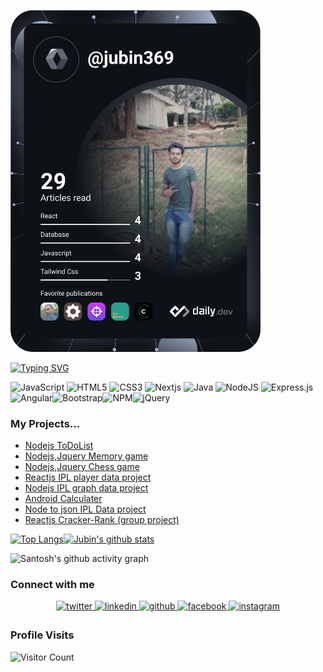 <!-- 
### Hi there, I'm Jubin 👋
 -->
 <a href="https://app.daily.dev/jubin369"><img src="https://github.com/jubin369/jubin369/blob/master/devcard.svg" width="400" alt="JuBin Ayoob's Dev Card"/></a>

 
[![Typing SVG](https://readme-typing-svg.herokuapp.com/?lines=Hi+there,+I'm+Jubin+👋;Find+about+my+works+here...&color=8EB6E1&multiline=true&height=70)](https://git.io/typing-svg)

![JavaScript](https://img.shields.io/badge/javascript-%23323330.svg?style=for-the-badge&logo=javascript&logoColor=%23F7DF1E) ![HTML5](https://img.shields.io/badge/html5-%23E34F26.svg?style=for-the-badge&logo=html5&logoColor=white) ![CSS3](https://img.shields.io/badge/css3-%231572B6.svg?style=for-the-badge&logo=css3&logoColor=white) ![Nextjs](https://img.shields.io/badge/nextjs-%23323330.svg?style=for-the-badge&logo=nextjs&logoColor=%23F7DF1E) ![Java](https://img.shields.io/badge/java-%23ED8B00.svg?style=for-the-badge&logo=java&logoColor=white) ![NodeJS](https://img.shields.io/badge/node.js-%2343853D.svg?style=for-the-badge&logo=node.js&logoColor=white)
 ![Express.js](https://img.shields.io/badge/express.js-%23404d59.svg?style=for-the-badge&logo=express&logoColor=%2361DAFB)![Angular](https://img.shields.io/badge/angular-%23DD0031.svg?style=for-the-badge&logo=angular&logoColor=white)![Bootstrap](https://img.shields.io/badge/bootstrap-%23563D7C.svg?style=for-the-badge&logo=bootstrap&logoColor=white)![NPM](https://img.shields.io/badge/NPM-%23000000.svg?style=for-the-badge&logo=npm&logoColor=white)![jQuery](https://img.shields.io/badge/jquery-%230769AD.svg?style=for-the-badge&logo=jquery&logoColor=white)

### My Projects...

  * <a href="https://github.com/Jubin369/NodeJs-To-do-list" target="_blank"> Nodejs ToDoList</a>
  * <a href="https://github.com/Jubin369/Memory-Game" target="_blank"> Nodejs,Jquery Memory game</a>
  * <a href="https://github.com/Jubin369/Chess-Game" target="_blank"> Nodejs,Jquery Chess game</a>
  * <a href="https://github.com/Jubin369/React-IPL-Player-Detail" target="_blank"> Reactjs IPL player data project</a>
  * <a href="https://github.com/Jubin369/NodeJs-IPL-graph-data-project" target="_blank"> Nodejs IPL graph data project</a>
  * <a href="https://github.com/Jubin369/SimpleCalculatorAndroid" target="_blank"> Android Calculater</a>
  * <a href="https://github.com/Jubin369/Jubin_IPL_Project" target="_blank"> Node to json IPL Data project </a>
  * <a href="https://github.com/Jubin369/Cracker-Rank" target="_blank"> Reactjs Cracker-Rank (group project) </a>

<!-- **Jubin369/Jubin369** is a ✨ _special_ ✨ repository because its `README.md` (this file) appears on your GitHub profile.

Here are some ideas to get you started:

- 🔭 I’m currently working on ...
- 🌱 I’m currently learning ...
- 👯 I’m looking to collaborate on ...
- 🤔 I’m looking for help with ...
- 💬 Ask me about ...
- 📫 How to reach me: ...
- 😄 Pronouns: ...
- ⚡ Fun fact: ...
 -->

[![Top Langs](https://github-readme-stats.vercel.app/api/top-langs/?username=jubin369)](https://github.com/anuraghazra/github-readme-stats)[![Jubin's github stats](https://github-readme-stats.vercel.app/api?username=jubin369&count_private=true&show_icons=true&theme=radical&hide_rank=false)](https://github.com/anuraghazra/github-readme-stats)

![Santosh's github activity graph](https://activity-graph.herokuapp.com/graph?username=jubin369&theme=dracula)



### Connect with me  
<div align="center">
<a href="https://twitter.com/jubin369" target="_blank">
<img src=https://img.shields.io/badge/jubin-%231DA1F2.svg?style=for-the-badge&logo=Twitter&logoColor=white alt=twitter style="margin-bottom: 5px;" />
</a>
<a href="https://www.linkedin.com/in/jubin-ayoob/" target="_blank">
<img src=https://img.shields.io/badge/linkedin-%231E77B5.svg?&style=for-the-badge&logo=linkedin&logoColor=white alt=linkedin style="margin-bottom: 5px;" />
</a>  
<a href="https://github.com/Jubin369" target="_blank">
<img src=https://img.shields.io/badge/github-%2324292e.svg?&style=for-the-badge&logo=github&logoColor=white alt=github style="margin-bottom: 5px;" />
</a>
<a href="https://www.facebook.com/JuBin.Ayoob369" target="_blank">
<img src=https://img.shields.io/badge/facebook-%232E87FB.svg?&style=for-the-badge&logo=facebook&logoColor=white alt=facebook style="margin-bottom: 5px;" />
</a>
<a href="https://www.instagram.com/jubin_ayoob/" target="_blank">
<img src=https://img.shields.io/badge/instagram-%23000000.svg?&style=for-the-badge&logo=instagram&logoColor=white alt=instagram style="margin-bottom: 5px;" />
</a>
</div> 

### Profile Visits
![Visitor Count](https://profile-counter.glitch.me/jubin369/count.svg)
